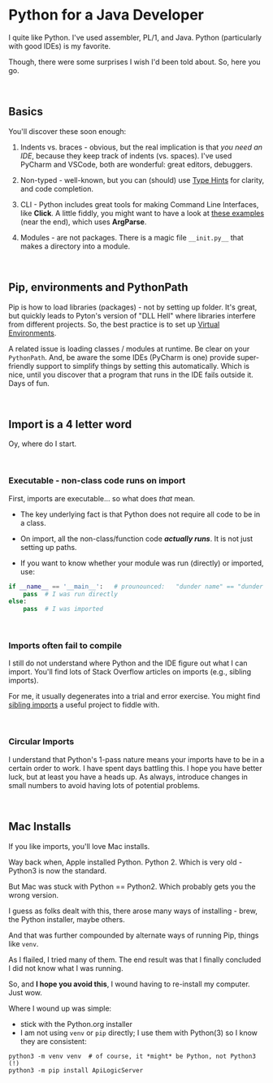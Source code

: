 # Python for a Java Developer

I quite like Python.  I've used assembler, PL/1, and Java.  Python (particularly with good IDEs) is my favorite.

Though, there were some surprises I wish I'd been told about.  So, here you go.

&nbsp;

## Basics

You'll discover these soon enough:

1. Indents vs. braces - obvious, but the real implication is that _you need an IDE_, because they keep track of indents (vs. spaces).  I've used PyCharm and VSCode, both are wonderful: great editors, debuggers.

2. Non-typed - well-known, but you can (should) use [Type Hints](https://docs.python.org/3/library/typing.html) for clarity, and code completion.

3. CLI - Python includes great tools for making Command Line Interfaces, like __Click__.  A little fiddly, you might want to have a look at [these examples](https://github.com/valhuber/ApiLogicServer/blob/main/api_logic_server_cli/cli.py) (near the end), which uses __ArgParse__.

4. Modules - are not packages.  There is a magic file `__init.py__` that makes a directory into a module.

&nbsp;

## Pip, environments and PythonPath

Pip is how to load libraries (packages) - not by setting up folder.  It's great, but quickly leads to Pyton's version of "DLL Hell" where libraries interfere from different projects.  So, the best practice is to set up [Virtual Environments](https://docs.python.org/3/library/venv.html?highlight=virtual%20environment).

A related issue is loading classes / modules at runtime.  Be clear on your `PythonPath`.  And, be aware the some IDEs (PyCharm is one) provide super-friendly support to simplify things by setting this automatically.  Which is nice, until you discover that a program that runs in the IDE fails outside it.  Days of fun.

&nbsp;

## Import is a 4 letter word

Oy, where do I start.

&nbsp;

### Executable - non-class code runs on import

First, imports are executable... so what does _that_ mean.

* The key underlying fact is that Python does not require all code to be in a class.  

* On import, all the non-class/function code ___actually runs___.  It is not just setting up paths.

* If you want to know whether your module was run (directly) or imported, use:

```python title="determine run directly vs. import"
if __name__ == '__main__':   # prounounced:   "dunder name" == "dunder main"
    pass  # I was run directly
else:
    pass  # I was imported
```

&nbsp;

### Imports often fail to compile

I still do not understand where Python and the IDE figure out what I can import.  You'll find lots of Stack Overflow articles on imports (e.g., sibling imports).

For me, it usually degenerates into a trial and error exercise.  You might find [sibling imports](https://github.com/valhuber/SiblingImports) a useful project to fiddle with.

&nbsp;

### Circular Imports

I understand that Python's 1-pass nature means your imports have to be in a certain order to work.  I have spent days battling this.  I hope you have better luck, but at least you have a heads up.  As always, introduce changes in small numbers to avoid having lots of potential problems.

&nbsp;

## Mac Installs

If you like imports, you'll love Mac installs.

Way back when, Apple installed Python.  Python 2.  Which is very old - Python3 is now the standard.

But Mac was stuck with Python == Python2.  Which probably gets you the wrong version.

I guess as folks dealt with this, there arose many ways of installing - brew, the Python installer, maybe others.

And that was further compounded by alternate ways of running Pip, things like `venv`.

As I flailed, I tried many of them.  The end result was that I finally concluded I did not know what I was running.

So, and __I hope you avoid this__, I wound having to re-install my computer.  Just wow.

Where I wound up was simple:

* stick with the Python.org installer
* I am not using `venv` or `pip` directly; I use them with Python(3) so I know they are consistent:

```
python3 -m venv venv  # of course, it *might* be Python, not Python3 (!)
python3 -m pip install ApiLogicServer
```